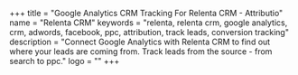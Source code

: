 +++
title = "Google Analytics CRM Tracking For Relenta CRM - Attributio"
name = "Relenta CRM"
keywords = "relenta, relenta crm, google analytics, crm, adwords, facebook, ppc, attribution, track leads, conversion tracking"
description = "Connect Google Analytics with Relenta CRM to find out where your leads are coming from. Track leads from the source - from search to ppc."
logo = ""
+++
